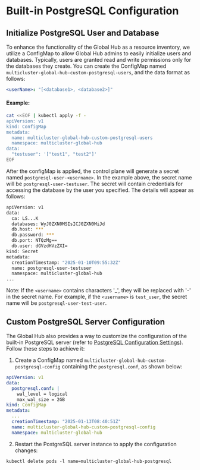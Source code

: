 # Built-in PostgreSQL Configuration

## Initialize PostgreSQL User and Database

To enhance the functionality of the Global Hub as a resource inventory, we utilize a ConfigMap to allow Global Hub admins to easily initialize users and databases. Typically, users are granted read and write permissions only for the databases they create. You can create the ConfigMap named `multicluster-global-hub-custom-postgresql-users`, and the data format as follows:

```yaml
<userName>: "[<database1>, <database2>]"
```

#### Example:

```bash
cat <<EOF | kubectl apply -f -
apiVersion: v1
kind: ConfigMap
metadata:
  name: multicluster-global-hub-custom-postgresql-users
  namespace: multicluster-global-hub
data:
  "testuser": '["test1", "test2"]'
EOF
```

After the configMap is applied, the control plane will generate a secret named `postgresql-user-<username>`. In the example above, the secret name will be `postgresql-user-testuser`. The secret will contain credentials for accessing the database by the user you specified. The details will appear as follows:

```bash
apiVersion: v1
data:
  ca: LS...K
  databases: WyJ0ZXN0MSIsICJ0ZXN0MiJd
  db.host: ***
  db.password: ***
  db.port: NTQzMg==
  db.user: dGVzdHVzZXI=
kind: Secret
metadata:
  creationTimestamp: "2025-01-10T09:55:32Z"
  name: postgresql-user-testuser
  namespace: multicluster-global-hub
...
```

Note: If the `<username>` contains characters '_', they will be replaced with '-' in the secret name. For example, if the `<username>` is `test_user`, the secret name will be `postgresql-user-test-user`.

## Custom PostgreSQL Server Configuration

The Global Hub also provides a way to customize the configuration of the built-in PostgreSQL server (refer to [PostgreSQL Configuration Settings](https://www.postgresql.org/docs/16/config-setting.html#CONFIG-SETTING-CONFIGURATION-FILE)). Follow these steps to achieve it:

1. Create a ConfigMap named `multicluster-global-hub-custom-postgresql-config` containing the `postgresql.conf`, as shown below:

```yaml
apiVersion: v1
data:
  postgresql.conf: |
    wal_level = logical
    max_wal_size = 2GB
kind: ConfigMap
metadata:
  ...
  creationTimestamp: "2025-01-13T08:40:51Z"
  name: multicluster-global-hub-custom-postgresql-config
  namespace: multicluster-global-hub
```

2. Restart the PostgreSQL server instance to apply the configuration changes:

```
kubectl delete pods -l name=multicluster-global-hub-postgresql
```